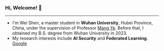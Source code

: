 ### Hi, Welcome! 👋
***
- I'm Wei Shen, a master student in **Wuhan University**, Hubei Province, China, under the supervision of Professor [Mang Ye](https://scholar.google.com.hk/citations?user=j-HxRy0AAAAJ&hl=zh-CN&oi=ao). Before that, I obtained my B.S. degree from Wuhan University in 2023.
- My research interests include **AI Security** and **Federated Learning**. [Google](https://scholar.google.com.hk/citations?user=fRwq42IAAAAJ&hl=zh-CN)
